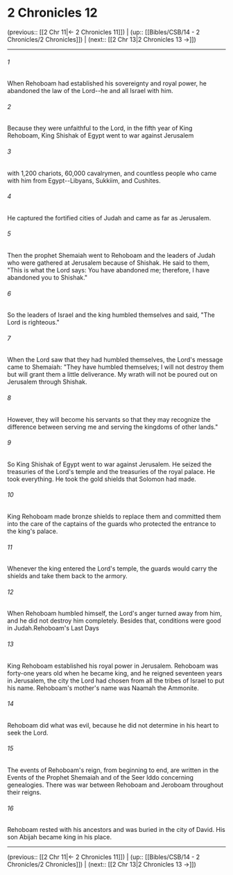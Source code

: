# 2 Chronicles 12

(previous:: [[2 Chr 11|← 2 Chronicles 11]]) | (up:: [[Bibles/CSB/14 - 2 Chronicles/2 Chronicles]]) | (next:: [[2 Chr 13|2 Chronicles 13 →]])

***


###### 1 
When Rehoboam had established his sovereignty and royal power, he abandoned the law of the Lord--he and all Israel with him. 

###### 2 
Because they were unfaithful to the Lord, in the fifth year of King Rehoboam, King Shishak of Egypt went to war against Jerusalem 

###### 3 
with 1,200 chariots, 60,000 cavalrymen, and countless people who came with him from Egypt--Libyans, Sukkiim, and Cushites. 

###### 4 
He captured the fortified cities of Judah and came as far as Jerusalem. 

###### 5 
Then the prophet Shemaiah went to Rehoboam and the leaders of Judah who were gathered at Jerusalem because of Shishak. He said to them, "This is what the Lord says: You have abandoned me; therefore, I have abandoned you to Shishak." 

###### 6 
So the leaders of Israel and the king humbled themselves and said, "The Lord is righteous." 

###### 7 
When the Lord saw that they had humbled themselves, the Lord's message came to Shemaiah: "They have humbled themselves; I will not destroy them but will grant them a little deliverance. My wrath will not be poured out on Jerusalem through Shishak. 

###### 8 
However, they will become his servants so that they may recognize the difference between serving me and serving the kingdoms of other lands." 

###### 9 
So King Shishak of Egypt went to war against Jerusalem. He seized the treasuries of the Lord's temple and the treasuries of the royal palace. He took everything. He took the gold shields that Solomon had made. 

###### 10 
King Rehoboam made bronze shields to replace them and committed them into the care of the captains of the guards who protected the entrance to the king's palace. 

###### 11 
Whenever the king entered the Lord's temple, the guards would carry the shields and take them back to the armory. 

###### 12 
When Rehoboam humbled himself, the Lord's anger turned away from him, and he did not destroy him completely. Besides that, conditions were good in Judah.Rehoboam's Last Days 

###### 13 
King Rehoboam established his royal power in Jerusalem. Rehoboam was forty-one years old when he became king, and he reigned seventeen years in Jerusalem, the city the Lord had chosen from all the tribes of Israel to put his name. Rehoboam's mother's name was Naamah the Ammonite. 

###### 14 
Rehoboam did what was evil, because he did not determine in his heart to seek the Lord. 

###### 15 
The events of Rehoboam's reign, from beginning to end, are written in the Events of the Prophet Shemaiah and of the Seer Iddo concerning genealogies. There was war between Rehoboam and Jeroboam throughout their reigns. 

###### 16 
Rehoboam rested with his ancestors and was buried in the city of David. His son Abijah became king in his place.

***

(previous:: [[2 Chr 11|← 2 Chronicles 11]]) | (up:: [[Bibles/CSB/14 - 2 Chronicles/2 Chronicles]]) | (next:: [[2 Chr 13|2 Chronicles 13 →]])
